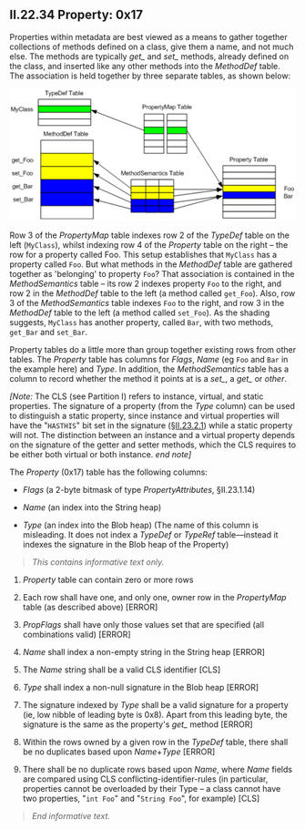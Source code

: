 ## II.22.34 Property: 0x17

Properties within metadata are best viewed as a means to gather together collections of methods defined on a class, give them a name, and not much else. The methods are typically *get_* and *set_* methods, already defined on the class, and inserted like any other methods into the _MethodDef_ table. The association is held together by three separate tables, as shown below:

 ![](ii.22.34-property-0x17-figure-1.png)

Row 3 of the _PropertyMap_ table indexes row 2 of the _TypeDef_ table on the left (`MyClass`), whilst indexing row 4 of the _Property_ table on the right &ndash; the row for a property called Foo.  This setup establishes that `MyClass` has a property called `Foo`. But what methods in the _MethodDef_ table are gathered together as 'belonging' to property `Foo`? That association is contained in the _MethodSemantics_ table &ndash; its row 2 indexes property `Foo` to the right, and row 2 in the _MethodDef_ table to the left (a method called `get_Foo`). Also, row 3 of the _MethodSemantics_ table indexes `Foo` to the right, and row 3 in the _MethodDef_ table to the left (a method called `set_Foo`). As the shading suggests, `MyClass` has another property, called `Bar`, with two methods, `get_Bar` and `set_Bar`.

Property tables do a little more than group together existing rows from other tables. The _Property_ table has columns for _Flags_, _Name_ (eg `Foo` and `Bar` in the example here) and _Type_. In addition, the _MethodSemantics_ table has a column to record whether the method it points at is a *set_*, a *get_* or *other*.

_[Note:_ The CLS (see Partition I) refers to instance, virtual, and static properties. The signature of a property (from the _Type_ column) can be used to distinguish a static property, since instance and virtual properties will have the "`HASTHIS`" bit set in the signature (§[II.23.2.1](ii.23.2.1-methoddefsig.md)) while a static property will not. The distinction between an instance and a virtual property depends on the signature of the getter and setter methods, which the CLS requires to be either both virtual or both instance. _end note]_

The _Property_ (0x17) table has the following columns:

 * _Flags_ (a 2-byte bitmask of type _PropertyAttributes_, §II.23.1.14)

 * _Name_ (an index into the String heap)
 
 * _Type_ (an index into the Blob heap) (The name of this column is misleading.  It does not index a _TypeDef_ or _TypeRef_ table&mdash;instead it indexes the signature in the Blob heap of the Property)

> _This contains informative text only._

 1. _Property_ table can contain zero or more rows

 2. Each row shall have one, and only one, owner row in the _PropertyMap_ table (as described above) \[ERROR\]

 3. _PropFlags_ shall have only those values set that are specified (all combinations valid) \[ERROR\]

 4. _Name_ shall index a non-empty string in the String heap \[ERROR\]

 5. The _Name_ string shall be a valid CLS identifier \[CLS\]

 6. _Type_ shall index a non-null signature in the Blob heap \[ERROR\]

 7. The signature indexed by _Type_ shall be a valid signature for a property (ie, low nibble of leading byte is 0x8). Apart from this leading byte, the signature is the same as the property's *get_* method  \[ERROR\]

 8. Within the rows owned by a given row in the _TypeDef_ table, there shall be no duplicates based upon _Name_+_Type_ \[ERROR\]

 9. There shall be no duplicate rows based upon _Name_, where _Name_ fields are compared using CLS conflicting-identifier-rules (in particular, properties cannot be overloaded by their Type &ndash; a class cannot have two properties, "`int Foo`" and "`String Foo`", for example) \[CLS\]

> _End informative text._
